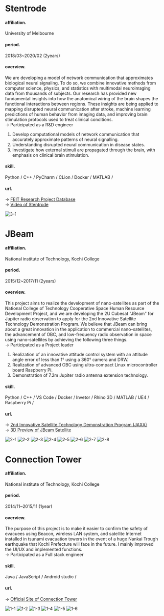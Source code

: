 # Stentrode

#### affiliation.
University of Melbourne

#### period.
2018/03~2020/02 (2years)

#### overview.
We are developing a model of network communication that approximates biological neural signaling. To do so, we combine innovative methods from computer science, physics, and statistics with multimodal neuroimaging data from thousands of subjects. Our research has provided new fundamental insights into how the anatomical wiring of the brain shapes the functional interactions between regions.  These insights are being applied to mapping disrupted neural communication after stroke, machine learning predictions of human behavior from imaging data, and improving brain stimulation protocols used to treat clinical conditions.  
&rarr; Participated as a R&D engineer  

1) Develop computational models of network communication that accurately approximate patterns of neural signalling.  
2) Understanding disrupted neural communication in disease states.  
3) Investigate how external stimuli are propagated through the brain, with emphasis on clinical brain stimulation.  

#### skill.
Python / C++ / PyCharm / CLion / Docker / MATLAB /

#### url.
&rarr; [FEIT Research Project Database](https://apps.eng.unimelb.edu.au/research-projects/index.php?r=site/webView&id=749)  
&rarr; [Video of Stentrode](https://youtu.be/NNo2StiHEnE)  

![3-1](https://user-images.githubusercontent.com/41835586/113608322-60931200-9685-11eb-9124-081778120a62.png)

# JBeam

#### affiliation.
National institute of Technology, Kochi College

#### period.
2015/12~2017/11 (2years)

#### overview.
This project aims to realize the development of nano-satellites as part of the National College of Technology Cooperative Space Human Resource Development Project, and we are developing the 2U Cubesat "JBeam" for Jupiter radio observation to apply for the 2nd Innovative Satellite Technology Demonstration Program. We believe that JBeam can bring about a great innovation in the application to commercial nano-satellites, the advancement of OBC, and low-frequency radio observation in space using nano-satellites by achieving the following three things.  
&rarr; Participated as a Project leader  

1) Realization of an innovative attitude control system with an attitude angle error of less than 1° using a 360° camera and DRW.  
2) Realization of advanced OBC using ultra-compact Linux microcontroller board Raspberry Pi.  
3) Demonstration of 7.2m Jupiter radio antenna extension technology.  

#### skill.
Python / C++ / VS Code / Docker / Invetor / Rhino 3D / MATLAB / UE4 / Raspberry Pi /

#### url.
&rarr; [2nd Innovative Satellite Technology Demonstration Program (JAXA)](https://www.kenkai.jaxa.jp/kakushin/kakushin02.html)  
&rarr; [3D Preview of JBeam Satellite](https://a360.co/2DG16y6) 


![2-1](https://user-images.githubusercontent.com/41835586/100241629-3e6ee200-2f77-11eb-8b5c-ba30e5595f2f.jpg)
![2-2](https://user-images.githubusercontent.com/41835586/100241648-4464c300-2f77-11eb-9eb5-51ebbeb57368.jpg)
![2-3](https://user-images.githubusercontent.com/41835586/100241661-4890e080-2f77-11eb-87e5-10f1eed289f4.jpg)
![2-4](https://user-images.githubusercontent.com/41835586/100241670-4b8bd100-2f77-11eb-88fa-f2ea817bc291.jpg)
![2-5](https://user-images.githubusercontent.com/41835586/100241684-4fb7ee80-2f77-11eb-8422-3a8f5f4b5161.jpg)
![2-6](https://user-images.githubusercontent.com/41835586/100241697-52b2df00-2f77-11eb-94d6-db306b7fa0f5.jpg)
![2-7](https://user-images.githubusercontent.com/41835586/100241705-55153900-2f77-11eb-9d28-d710cd2ff78d.jpg)
![2-8](https://user-images.githubusercontent.com/41835586/100241713-57779300-2f77-11eb-82b5-53f92c9a91e9.jpg)


# Connection Tower

#### affiliation.
National institute of Technology, Kochi College

#### period.
2014/11~2015/11 (1year)

#### overview.
The purpose of this project is to make it easier to confirm the safety of evacuees using Beacon, wireless LAN system, and satellite Internet installed in tsunami evacuation towers in the event of a huge Nankai Trough earthquake that Kochi Prefecture will face in the future. I mainly improved the UI/UX and implemented functions.  
&rarr; Participated as a Full stack engineer

#### skill.
Java / JavaScript / Android studio /

#### url.
&rarr; [Official Site of Connection Tower](http://tower.city.nankoku.lg.jp) 

![1-1](https://user-images.githubusercontent.com/41835586/100242035-af15fe80-2f77-11eb-9ae4-8569a23be692.jpg)
![1-2](https://user-images.githubusercontent.com/41835586/100242020-aa514a80-2f77-11eb-9854-aab4b9bd35b5.jpg)
![1-3](https://user-images.githubusercontent.com/41835586/100242026-acb3a480-2f77-11eb-80b3-a86fec5eeacd.jpg)
![1-4](https://user-images.githubusercontent.com/41835586/100242028-ade4d180-2f77-11eb-8bcd-84709d8b152d.jpg)
![1-5](https://user-images.githubusercontent.com/41835586/100242030-ae7d6800-2f77-11eb-8336-0e197a4b6d84.jpg)
![1-6](https://user-images.githubusercontent.com/41835586/100242031-af15fe80-2f77-11eb-8a8d-65e3dd7921bb.jpg)
